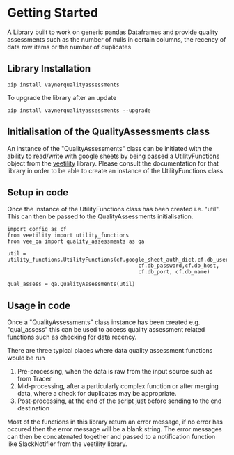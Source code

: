 # Getting Started
A Library built to work on generic pandas Dataframes and provide quality assessments such
as the number of nulls in certain columns, the recency of data row items or the number
of duplicates

## Library Installation
```
pip install vaynerqualityassessments
```
To upgrade the library after an update
```
pip install vaynerqualityassessments --upgrade
```
## Initialisation of the QualityAssessments class
An instance of the "QualityAssessments" class can be initiated with the ability to read/write with 
google sheets by being passed a UtilityFunctions object from the 
[veetility](https://github.com/VaynerMedia-London/veetility) library.
Please consult the documentation for that library in order to be able to create an instance of
the UtilityFunctions class

## Setup in code
Once the instance of the UtilityFunctions class has been created i.e. "util". This can then be passed
to the QualityAssessments initialisation.

```
import config as cf
from veetility import utility_functions
from vee_qa import quality_assessments as qa

util = utility_functions.UtilityFunctions(cf.google_sheet_auth_dict,cf.db_user, 
                                          cf.db_password,cf.db_host,
                                          cf.db_port, cf.db_name)

qual_assess = qa.QualityAssessments(util)
```
## Usage in code
Once a "QualityAssessments" class instance has been created e.g. "qual_assess" this can be used to access
quality assessment related functions such as checking for data recency.

There are three typical places where data quality assessment functions would be run

1. Pre-processing, when the data is raw from the input source such as from Tracer
2. Mid-processing, after a particularly complex function or after merging data, where a check for duplicates may be appropriate.
3. Post-processing, at the end of the script just before sending to the end destination

Most of the functions in this library return an error message, if no error has occured then the error message
will be a blank string. The error messages can then be concatenated together and passed to a notification function
like SlackNotifier from the veetility library.
